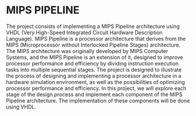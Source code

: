 # MIPS PIPELINE
The project consists of implementing a MIPS Pipeline architecture using VHDL (Very High-Speed ​​Integrated Circuit Hardware Description Language).
MIPS Pipeline is a processor architecture that derives from the MIPS (Microprocessor without Interlocked Pipeline Stages) architecture. The MIPS architecture was originally developed by MIPS Computer Systems, and the MIPS Pipeline is an extension of it, designed to improve processor performance and efficiency by dividing instruction execution tasks into multiple sequential stages.
The project is designed to illustrate the process of designing and implementing a processor architecture in a hardware simulation environment, as well as the possibilities of optimizing processor performance and efficiency.
In this project, we will explore each stage of the design process and implement each component of the MIPS Pipeline architecture. The implementation of these components will be done using VHDL.
